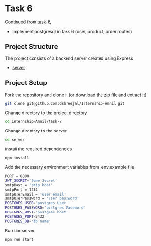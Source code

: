 # Task 6

Continued from [task-6](https://github.com/dshreejal/Internship-Amnil/tree/main/task-6),

- Implement postgresql in task 6 (user, product, order routes)

## Project Structure

The project consists of a backend server created using Express

- [server](https://github.com/dshreejal/Internship-Amnil/tree/main/task-7/server)

## Project Setup

Fork the repository and clone it (or download the zip file and extract it)

```bash
git clone git@github.com:dshreejal/Internship-Amnil.git
```

Change directory to the project directory

```bash
cd Internship-Amnil/task-7
```

Change directory to the server

```bash
cd server
```

Install the required dependencies

```bash
npm install
```

Add the necessary environment variables from .env.example file

```bash
PORT = 8000
JWT_SECRET='Some Secret'
smtpHost = 'smtp host'
smtpPort = 1234
smtpUserEmail = 'user email'
smtpUserPassword = 'user password'
POSTGRES_USER='postgres User'
POSTGRES_PASSWORD='postgres Password'
POSTGRES_HOST='postgres host'
POSTGRES_PORT=5432
POSTGRES_DB='db name'
```

Run the server

```bash
npm run start
```
